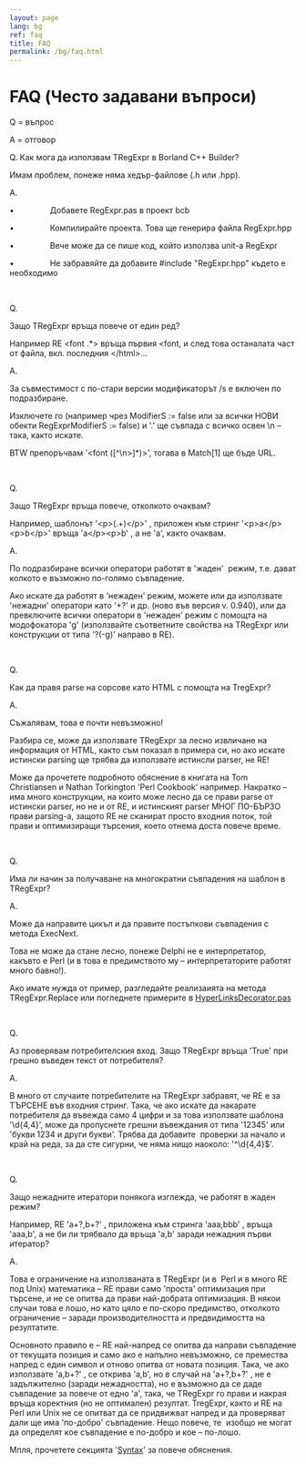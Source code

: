 ```yaml
---
layout: page
lang: bg
ref: faq
title: FAQ
permalink: /bg/faq.html
---
```


FAQ (Често задавани въпроси)
============================

Q = въпрос

A = отговор
 

Q.
Как мога да използвам TRegExpr в Borland C++ Builder?

Имам проблем, понеже няма хедър-файлове (.h или .hpp).

A.

•                Добавете RegExpr.pas в проект bcb

•                Компилирайте проекта. Това ще генерира файла
RegExpr.hpp

•                Вече може да се пише код, който използва unit-а RegExpr

•                Не забравяйте да добавите \#include "RegExpr.hpp"
където е необходимо

 

Q.

Защо TRegExpr връща повече от един ред?

Например RE &lt;font .\*&gt; връща първия &lt;font, и след това
останалата част от файла, вкл. последния &lt;/html&gt;...

A.

За съвместимост с по-стари версии модификаторът /s е включен по
подразбиране.

Изключете го (например чрез ModifierS := false или за всички НОВИ обекти
RegExprModifierS := false) и '.' ще съвпада с всичко освен \\n – така,
както искате.

BTW препоръчвам '&lt;font (\[^\\n&gt;\]\*)&gt;', тогава в Match\[1\] ще
бъде URL.

 

Q.

Защо TRegExpr връща повече, отколкото очаквам?

Например, шаблонът '&lt;p&gt;(.+)&lt;/p&gt;' , приложен към стринг
'&lt;p&gt;a&lt;/p&gt;&lt;p&gt;b&lt;/p&gt;' връща 'a&lt;/p&gt;&lt;p&gt;b'
, а не 'a', както очаквам.

A.

По подразбиране всички оператори работят в 'жаден'  режим, т.е. дават
колкото е възможно по-голямо съвпадение.

Ако искате да работят в 'нежаден' режим, можете или да използвате
'нежадни' оператори като '+?' и др. (ново във версия v. 0.940), или да
превключите всички оператори в 'нежаден' режим с помощта на модофокатора
'g' (използвайте съответните свойства на TRegExpr или конструкции от
типа '?(-g)' направо в RE).

 

Q.

Как да правя parse на сорсове като HTML с помощта на TregExpr?

A.

Съжалявам, това е почти невъзможно!

Разбира се, може да използвате TRegExpr за лесно извличане на информация
от HTML, както съм показал в примера си, но ако искате истински parsing
ще трябва да използвате истинсли parser, не RE!

Може да прочетете подробното обяснение в книгата на Tom Christiansen и
Nathan Torkington 'Perl Cookbook' например. Накратко – има много
конструкции, на които може лесно да се прави parse от истински parser,
но не и от RE, и истинският parser МНОГ ПО-БЪРЗО прави parsing-а, защото
RE не сканират просто входния поток, той прави и оптимизиращи търсения,
което отнема доста повече време.

 

Q.

Има ли начин за получаване на многократни съвпадения на шаблон в
TRegExpr?

A.

Може да направите цикъл и да правите постъпкови съвпадения с метода
ExecNext.

Това не може да стане лесно, понеже Delphi не е интерпретатор, какъвто е
Perl (и в това е предимството му – интерпретаторите работят много
бавно!).

Ако имате нужда от пример, разгледайте реализаията на метода
TRegExpr.Replace или погледнете примерите в
[HyperLinksDecorator.pas](#hyperlinksdecorator.html)

 

Q.

Аз проверявам потребителския вход. Защо TRegExpr връща 'True' при грешно
въведен текст от потребителя?

A.

В много от случаите потребителите на TRegExpr забравят, че RE е за
ТЪРСЕНЕ във входния стринг. Така, че ако искате да накарате потребителя
да въвежда само 4 цифри и за това използвате шаблона '\\d{4,4}', може да
пропуснете грешни въвеждания от типа '12345' или 'букви 1234 и други
букви'. Трябва да добавите  проверки за начало и край на реда, за да сте
сигурни, че няма нищо наоколо: '^\\d{4,4}$'.

 

Q.

Защо нежадните итератори понякога изглежда, че работят в жаден режим?

Например, RE 'a+?,b+?' , приложена към стринга 'aaa,bbb' , връща
'aaa,b', а не би ли трябвало да връща 'a,b' заради нежадния първи
итератор?

A.

Това е ограничение на използваната в TRegExpr (и в  Perl и в много RE
под Unix) математика – RE прави само 'проста' оптимизация при търсене, и
не се опитва да прави най-добрата оптимизация. В някои случаи това е
лошо, но като цяло е по-скоро предимство, отколкото ограничение – заради
производителността и предвидимостта на резултатите.

Основното правило е – RE най-напред се опитва да направи съвпадение от
текущата позиция и само ако е напълно невъзможно, се премества напред с
един символ и отново опитва от новата позиция. Така, че ако използвате
'a,b+?' , се открива 'a,b', но в случай на 'a+?,b+?' , не е задължително
(заради нежадността), но е възможно да се даде съвпадение за повече от
едно 'a', така, че TRegExpr го прави и накрая връща коректния (но не
оптимален) резултат. TregExpr, както и RE на Perl или Unix не се опитват
да се придвижват напред и да проверяват дали ще има 'по-добро'
съвпадение. Нещо повече, те  изобщо не могат да определят кое съвпадение
е по-добро и кое – по-лошо.

Мпля, прочетете секцията
'[Syntax](#regexp_syntax.html#engine_internals)' за повече обяснения.
